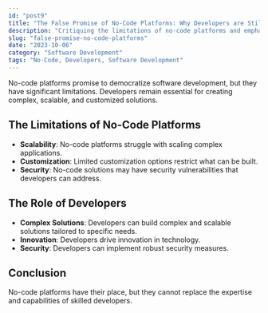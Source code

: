 ```yaml
---
id: "post9"
title: "The False Promise of No-Code Platforms: Why Developers are Still Essential"
description: "Critiquing the limitations of no-code platforms and emphasizing the irreplaceable role of developers."
slug: "false-promise-no-code-platforms"
date: "2023-10-06"
category: "Software Development"
tags: "No-Code, Developers, Software Development"
---
```


No-code platforms promise to democratize software development, but they have significant limitations. Developers remain essential for creating complex, scalable, and customized solutions.

## The Limitations of No-Code Platforms

- **Scalability**: No-code platforms struggle with scaling complex applications.
- **Customization**: Limited customization options restrict what can be built.
- **Security**: No-code solutions may have security vulnerabilities that developers can address.

## The Role of Developers

- **Complex Solutions**: Developers can build complex and scalable solutions tailored to specific needs.
- **Innovation**: Developers drive innovation in technology.
- **Security**: Developers can implement robust security measures.

## Conclusion

No-code platforms have their place, but they cannot replace the expertise and capabilities of skilled developers.

